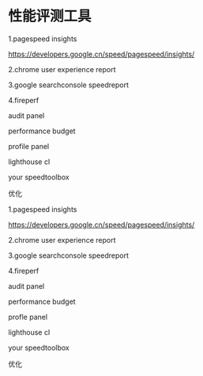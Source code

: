 # 性能评测工具

1.pagespeed insights

https://developers.google.cn/speed/pagespeed/insights/

2.chrome user experience report

3.google searchconsole speedreport

4.fireperf

audit panel

performance budget

profile panel

lighthouse cl

your speedtoolbox

优化

1.pagespeed insights

https://developers.google.cn/speed/pagespeed/insights/

2.chrome user experience report

3.google searchconsole speedreport

4.fireperf

audit panel

performance budget

profle panel

lighthouse cl

your speedtoolbox

优化
